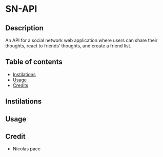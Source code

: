 # SN-API
 

## Description
An API for a social network web application where users can share their thoughts, react to friends’ thoughts, and create a friend list.

## Table of contents
- [Instilations](#instilations)
- [Usage](#usage)
- [Credits](#credits)

## Instilations


## Usage


## Credit
- Nicolas pace
